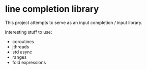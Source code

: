 # line completion library
This project attempts to serve as an input completion / input library.

interesting stuff to use:
- coroutines
- jthreads
- std async
- ranges
- fold expressions
